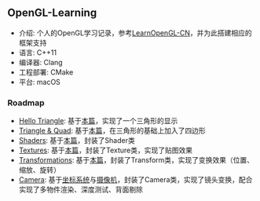 ## OpenGL-Learning

* 介绍: 个人的OpenGL学习记录，参考[LearnOpenGL-CN](https://learnopengl-cn.github.io/)，并为此搭建相应的框架支持
* 语言: C++11
* 编译器: Clang
* 工程部署: CMake
* 平台: macOS

### Roadmap
* [Hello Triangle](https://github.com/MusouCrow/OpenGL-Learning/tree/Hello-Triangle): 基于[本篇](https://learnopengl-cn.github.io/01%20Getting%20started/04%20Hello%20Triangle/)，实现了一个三角形的显示
* [Triangle & Quad](https://github.com/MusouCrow/OpenGL-Learning/tree/TriangleNQuad): 基于[本篇](https://learnopengl-cn.github.io/01%20Getting%20started/04%20Hello%20Triangle/)，在三角形的基础上加入了四边形
* [Shaders](https://github.com/MusouCrow/OpenGL-Learning/tree/Shaders): 基于[本篇](https://learnopengl-cn.github.io/01%20Getting%20started/05%20Shaders/)，封装了Shader类
* [Textures](https://github.com/MusouCrow/OpenGL-Learning/tree/Textures): 基于[本篇](https://learnopengl-cn.github.io/01%20Getting%20started/06%20Textures/)，封装了Texture类，实现了贴图效果
* [Transformations](https://github.com/MusouCrow/OpenGL-Learning/tree/Transformations): 基于[本篇](https://learnopengl-cn.github.io/01%20Getting%20started/07%20Transformations/)，封装了Transform类，实现了变换效果（位置、缩放、旋转）
* [Camera](https://github.com/MusouCrow/OpenGL-Learning/tree/Camera): 基于[坐标系统](https://learnopengl-cn.github.io/01%20Getting%20started/08%20Coordinate%20Systems/)与[摄像机](https://learnopengl-cn.github.io/01%20Getting%20started/09%20Camera/)，封装了Camera类，实现了镜头变换，配合实现了多物件渲染、深度测试、背面剔除